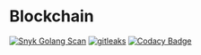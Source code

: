 # Blockchain

[![Snyk Golang Scan](https://github.com/mikesupertrampster-corp/blockchain/actions/workflows/snyk.yml/badge.svg)](https://github.com/mikesupertrampster-corp/blockchain/actions/workflows/snyk.yml) [![gitleaks](https://github.com/mikesupertrampster-corp/blockchain/actions/workflows/gitleaks.yml/badge.svg)](https://github.com/mikesupertrampster-corp/blockchain/actions/workflows/gitleaks.yml) [![Codacy Badge](https://app.codacy.com/project/badge/Grade/dfc06c0982ef4ca98bd1dc5a4e738044)](https://www.codacy.com/gh/mikesupertrampster-corp/blockchain/dashboard?utm_source=github.com&amp;utm_medium=referral&amp;utm_content=mikesupertrampster-corp/blockchain&amp;utm_campaign=Badge_Grade)
